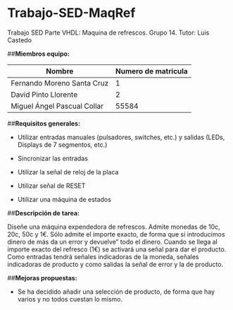 # Trabajo-SED-MaqRef

Trabajo SED Parte VHDL: Maquina de refrescos. Grupo 14. Tutor: Luis Castedo

##**Miembros equipo:**

| Nombre | Numero de matricula |
| ------ | ------------------- |
| Fernando Moreno Santa Cruz | 1 |
| David Pinto Llorente | 2 |
| Miguel Ángel Pascual Collar | 55584 |

##**Requisitos generales:**

* Utilizar entradas manuales (pulsadores, switches, etc.) y salidas (LEDs, Displays de 7 segmentos, etc.)

* Sincronizar las entradas

* Utilizar la señal de reloj de la placa

* Utilizar señal de RESET

* Utilizar una máquina de estados


##**Descripción de tarea:**

Diseñe una máquina expendedora de refrescos. Admite monedas de 10c, 20c, 50c y 1€. Sólo admite el importe exacto, de forma que si introducimos dinero de más da un error y devuelve” todo el dinero. Cuando se llega al importe exacto del refresco (1€) se activará una señal para dar el producto. Como entradas tendrá señales indicadoras de la moneda, señales indicadoras de producto y como salidas la señal de error y la de producto.

##**Mejoras propuestas:**

* Se ha decidido añadir una selección de producto, de forma que hay varios y no todos cuestan lo mismo.
